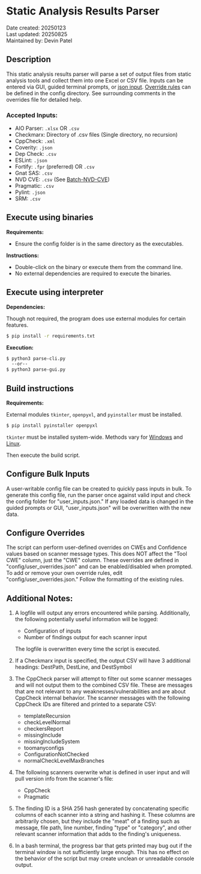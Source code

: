 # Static Analysis Results Parser

Date created:  20250123  
Last updated:  20250825  
Maintained by: Devin Patel

## Description
This static analysis results parser will parse a set of output files from static analysis tools and collect them into one Excel or CSV file. Inputs can be entered via GUI, guided terminal prompts, or [json input](#configure-overrides). [Override rules](#configure-bulk-inputs) can be defined in the config directory. See surrounding comments in the overrides file for detailed help.

### Accepted Inputs:
-  AIO Parser: `.xlsx` OR `.csv`
-  Checkmarx:  Directory of .csv files (Single directory, no recursion)
-  CppCheck:   `.xml`
-  Coverity:   `.json`
-  Dep Check:  `.csv`
-  ESLint:     `.json`
-  Fortify:    `.fpr` (preferred) OR `.csv`
-  Gnat SAS:   `.csv`
-  NVD CVE:    `.csv` (See [Batch-NVD-CVE](https://github.com/DevinPatel72/Batch-NVD-Query))
-  Pragmatic:  `.csv`
-  Pylint:     `.json`
-  SRM:        `.csv`


## Execute using binaries

**Requirements:**
- Ensure the config folder is in the same directory as the executables.

**Instructions:**
- Double-click on the binary or execute them from the command line.
- No external dependencies are required to execute the binaries.



## Execute using interpreter

**Dependencies:**

Though not required, the program does use external modules for certain features.

```bash
$ pip install -r requirements.txt
```

**Execution:**

```bash
$ python3 parse-cli.py
  --or--
$ python3 parse-gui.py
```


## Build instructions

**Requirements:**

External modules `tkinter`, `openpyxl`, and `pyinstaller` must be installed.

```bash
$ pip install pyinstaller openpyxl
```

`tkinter` must be installed system-wide. Methods vary for [Windows](https://www.pythonguis.com/installation/install-tkinter-windows/) and [Linux](https://www.pythonguis.com/installation/install-tkinter-linux/).

Then execute the build script.


## Configure Bulk Inputs
A user-writable config file can be created to quickly pass inputs in bulk.
To generate this config file, run the parser once against valid input and check the config folder for "user_inputs.json."
If any loaded data is changed in the guided prompts or GUI, "user_inputs.json" will be overwritten with the new data.


## Configure Overrides
The script can perform user-defined overrides on CWEs and Confidence values based on scanner message types.
This does NOT affect the "Tool CWE" column, just the "CWE" column.
These overrides are defined in "config/user_overrides.json" and can be enabled/disabled when prompted.
To add or remove your own override rules, edit "config/user_overrides.json."
Follow the formatting of the existing rules.


## Additional Notes:
1)  A logfile will output any errors encountered while parsing.
    Additionally, the following potentially useful information will be logged:
    -  Configuration of inputs
    -  Number of findings output for each scanner input
    
    The logfile is overwritten every time the script is executed.

2)  If a Checkmarx input is specified, the output CSV will have 3 additional headings: DestPath, DestLine, and DestSymbol

3)  The CppCheck parser will attempt to filter out some scanner messages and will not output them to the combined CSV file.
    These are messages that are not relevant to any weaknesses/vulnerabilities and are about CppCheck internal behavior.
    The scanner messages with the following CppCheck IDs are filtered and printed to a separate CSV:
    -  templateRecursion
    -  checkLevelNormal
    -  checkersReport
    -  missingInclude
    -  missingIncludeSystem
    -  toomanyconfigs
    -  ConfigurationNotChecked
    -  normalCheckLevelMaxBranches

4)  The following scanners overwrite what is defined in user input and will pull version info from the scanner's file:
    -  CppCheck
    -  Pragmatic

5)  The finding ID is a SHA 256 hash generated by concatenating specific columns of each scanner into a string
    and hashing it. These columns are arbitrarily chosen, but they include the "meat" of a finding such as message,
    file path, line number, finding "type" or "category", and other relevant scanner information that adds to the
    finding's uniqueness.

6)  In a bash terminal, the progress bar that gets printed may bug out if the terminal window is not sufficiently
    large enough. This has no effect on the behavior of the script but may create unclean or unreadable console output.

